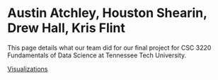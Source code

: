 # Austin Atchley, Houston Shearin, Drew Hall, Kris Flint

This page details what our team did for our final project for CSC 3220 Fundamentals of Data Science at Tennessee Tech University.

<a href="https://austinatchley1.github.io/Data-Science-Team-Project/Visualization.html">Visualizations </a>
